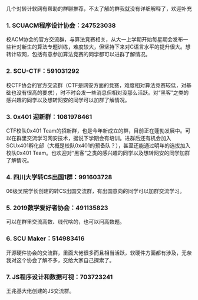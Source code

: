 几个对转计软网有帮助的群聊推荐，不太了解的群我就没有详细解释了，欢迎补充
### 1. SCUACM程序设计协会：247523038
校ACM协会的官方交流群，与算法竞赛相关，从大一上学期开始每星期会发布一些针对新生的算法专题训练，难度较大，但坚持下来对C语言水平的提升很大。想转计软网，包括有意参加算法竞赛的同学都可以进群了解情况。
### 2. SCU-CTF：591031292
校CTF协会的官方交流群（CTF是网安方面的竞赛，难度相对算法竞赛较低，对基础也没有很高的要求），时不时会发一些消息但相对没那么活跃。对“黑客”之类的感兴趣的同学以及想转网安的同学可以加群了解情况。
### 3. 0x401 迎新群：1081978461
CTF校队0x401 Team的招新群，也是今年新成立的群，目前正在蓬勃发展中。可以在群里交流学习网安技术，据说下学期会有培训。进群后还有机会加入SCUx401孵化部（大概是校队0x401的预备队？），甚至还能通过明年的选拔加入校队0x401 Team。也欢迎对“黑客”之类的感兴趣的同学以及想转网安的同学加群了解情况。
### 4. 四川大学转CS出国1群：991603728
06级吴院学长创建的转CS出国交流群，有出国意向的同学可以加群交流学习。
### 5. 2019数学爱好者协会：491135823
可以在群里交流高数、线代啥的，也可以问高数题。
### 6. SCU Maker：514983416
开源硬件协会的交流群，里面大佬很多而且相当活跃，软硬件方面都有涉及，无奈我对这个协会了解不多，交给大家自己探索了。
### 7. JS程序设计和数据可视：703723241
王兆基大佬创建的JS交流群。